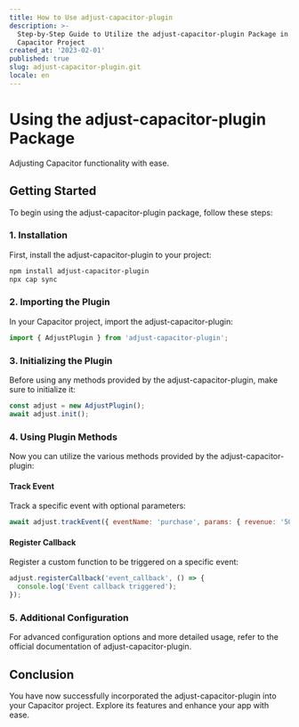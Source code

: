 ```yaml
---
title: How to Use adjust-capacitor-plugin
description: >-
  Step-by-Step Guide to Utilize the adjust-capacitor-plugin Package in Your
  Capacitor Project
created_at: '2023-02-01'
published: true
slug: adjust-capacitor-plugin.git
locale: en
---
```

# Using the adjust-capacitor-plugin Package

Adjusting Capacitor functionality with ease.

## Getting Started

To begin using the adjust-capacitor-plugin package, follow these steps:

### 1. Installation

First, install the adjust-capacitor-plugin to your project:

```bash
npm install adjust-capacitor-plugin
npx cap sync
```

### 2. Importing the Plugin

In your Capacitor project, import the adjust-capacitor-plugin:

```javascript
import { AdjustPlugin } from 'adjust-capacitor-plugin';
```

### 3. Initializing the Plugin

Before using any methods provided by the adjust-capacitor-plugin, make sure to initialize it:

```javascript
const adjust = new AdjustPlugin();
await adjust.init();
```

### 4. Using Plugin Methods

Now you can utilize the various methods provided by the adjust-capacitor-plugin:

#### Track Event

Track a specific event with optional parameters:

```javascript
await adjust.trackEvent({ eventName: 'purchase', params: { revenue: '50' } });
```

#### Register Callback

Register a custom function to be triggered on a specific event:

```javascript
adjust.registerCallback('event_callback', () => {
  console.log('Event callback triggered');
});
```

### 5. Additional Configuration

For advanced configuration options and more detailed usage, refer to the official documentation of adjust-capacitor-plugin.

## Conclusion

You have now successfully incorporated the adjust-capacitor-plugin into your Capacitor project. Explore its features and enhance your app with ease.
```
